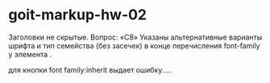 # goit-markup-hw-02

Заголовки не скрытые. Вопрос: «С8» Указаны альтернативные варианты шрифта и тип семейства (без засечек) в конце перечисления font-family у элемента <body>.

для кнопки font family:inherit выдает ошибку.....
